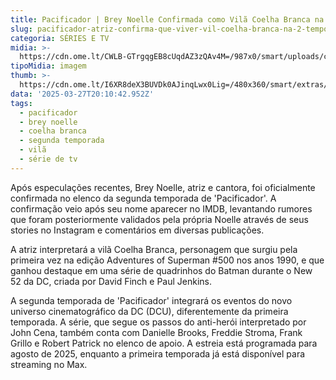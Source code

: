 ```yaml
---
title: Pacificador | Brey Noelle Confirmada como Vilã Coelha Branca na 2ª Temporada
slug: pacificador-atriz-confirma-que-viver-vil-coelha-branca-na-2-temporada
categoria: SÉRIES E TV
midia: >-
  https://cdn.ome.lt/CWLB-GTrgqgEB8cUqdAZ3zQAv4M=/987x0/smart/uploads/conteudo/fotos/noelle-pacificador.png
tipoMidia: imagem
thumb: >-
  https://cdn.ome.lt/I6XR8deX3BUVDk0AJinqLwx0Lig=/480x360/smart/extras/conteudos/pacificador_HobxKss.jpg
data: '2025-03-27T20:10:42.952Z'
tags:
  - pacificador
  - brey noelle
  - coelha branca
  - segunda temporada
  - vilã
  - série de tv
---
```


Após especulações recentes, Brey Noelle, atriz e cantora, foi oficialmente confirmada no elenco da segunda temporada de 'Pacificador'. A confirmação veio após seu nome aparecer no IMDB, levantando rumores que foram posteriormente validados pela própria Noelle através de seus stories no Instagram e comentários em diversas publicações.

A atriz interpretará a vilã Coelha Branca, personagem que surgiu pela primeira vez na edição Adventures of Superman #500 nos anos 1990, e que ganhou destaque em uma série de quadrinhos do Batman durante o New 52 da DC, criada por David Finch e Paul Jenkins.

A segunda temporada de 'Pacificador' integrará os eventos do novo universo cinematográfico da DC (DCU), diferentemente da primeira temporada. A série, que segue os passos do anti-herói interpretado por John Cena, também conta com Danielle Brooks, Freddie Stroma, Frank Grillo e Robert Patrick no elenco de apoio. A estreia está programada para agosto de 2025, enquanto a primeira temporada já está disponível para streaming no Max.
